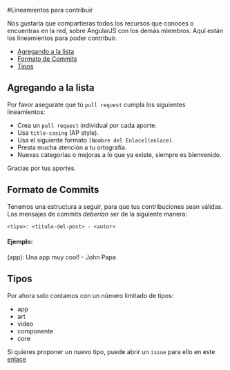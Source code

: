 #Lineamientos para contribuir

Nos gustaría que compartieras todos los recursos que conoces o encuentras en la red, sobre AngularJS con los demás miembros. Aquí están los lineamientos para poder contribuir.

- [Agregando a la lista](#agregando-a-la-lista)
- [Formato de Commits](#formato-de-commits)
- [Tipos](#tipos)

## Agregando a la lista
Por favor asegurate que tú `pull request` cumpla los siguientes lineamientos:

- Crea un `pull request` individual por cada aporte.
- Usa `title-casing` (AP style).
- Usa el siguiente formato `[Nombre del Enlace](enlace)`.
- Presta mucha atención a tu ortografía.
- Nuevas categorias o mejoras a lo que ya existe, siempre es bienvenido.

Gracias por tus aportes.

## Formato de Commits
Tenemos una estructura a seguir, para que tus contribuciones sean válidas. Los mensajes de commits _deberían_ ser de la siguiente manera: 

`<tipo>: <titulo-del-post> - <autor>`

#### Ejemplo: 
(app): Una app muy cool! - John Papa


## Tipos
Por ahora solo contamos con un número limitado de tipos:
 - app
 - art
 - video
 - componente
 - core
 
Si quieres proponer un nuevo tipo, puede abrir un `issue` para ello en este [enlace](https://github.com/ngVenezuela/recursos-angularjs/issues)


